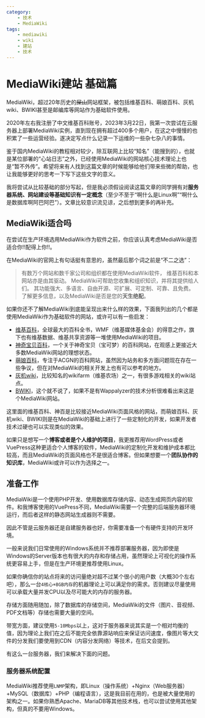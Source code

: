 ```yaml
---
category: 
    - 技术
    - MediaWiki
tags: 
    - mediawiki
    - wiki
    - 建站
    - 技术
---
```

# MediaWiki建站 基础篇

MediaWiki，超过20年历史的~~屎山~~网站框架，被包括维基百科、萌娘百科、灰机wiki、BWIKI甚至是邮编库等网站作为基础软件使用。

2020年左右我注册了中文维基百科账号，2023年3月22日，我第一次尝试在云服务器上部署MediaWiki实例，直到现在拥有超过400多个用户，在这之中慢慢的也积累了一些运营经验。遂决定写点什么记录一下运维的一些杂七杂八的事情。
<!-- more -->
鉴于国内MediaWiki的教程相对较少，除互联网上比较“知名”（能搜到的），也就是某位部署的“心站日志”之外，已经使用MediaWiki的网站核心技术理论上也是“暂不外传”。希望将来有人找到这篇文章的时候能够给他们带来些微的帮助，也让我能够更好的思考一下写下这些文字的意义。

我将尝试从比较基础的部分写起，但是我必须假设阅读这篇文章的同学拥有对**服务器系统、网站建设等基础知识有一定概念**（至少不至于“啊什么是Linux啊”“啊什么是数据库啊阿巴阿巴”）。文章比较意识流见谅，之后想到更多的再补充。

## MediaWiki适合吗

在尝试在生产环境选用MediaWiki作为软件之前，你应该认真考虑MediaWiki是否适合你!!配得上你!!。

在MediaWiki的官网上有句话挺有意思的，虽然最后那个词之前是“不二之选”：
> 有数万个网站和数千家公司和组织都在使用MediaWiki软件， 维基百科和本网站亦是由其驱动。 MediaWiki可帮助您收集和组织知识，并将其提供给人们。 其功能强大、多语言、自由开源、可扩展、可定制、可靠、且免费。 了解更多信息，以及MediaWiki是否是您的**天生绝配**。

如果你还不了解MediaWiki到底能呈现出来什么样的效果，下面我列出的几个都是使用MediaWiki作为基础软件的网站，或许可以有一些启发：

* [维基百科](https://wikipedia.org)，全球最大的百科全书，WMF（维基媒体基金会）的得意之作，旗下也有维基数据、维基共享资源等一堆使用MediaWiki的项目。
* [神奇宝贝百科](https://wiki.52poke.com)，一个关于神奇宝贝（宝可梦）的百科网站，在观感上更接近大多数MediaWiki网站的理想状态。
* [萌娘百科](https://mzh.moegirl.org)，专注于ACGN的百科网站，虽然因为站务和多方面问题现在存在一些争议，但在对MediaWiki的相关开发上也有可以参考的地方。
* [灰机wiki](https://wiki.huijiwiki.com)，比较知名的wikifarm（维基农场）之一，有很多游戏相关的wiki站点。
* [BWIKI](https://wiki.biligame.com)，这个就不说了，如果不是有Wappalyzer的技术分析很难看出来这是个MediaWiki网站。

这里面的维基百科、神百是比较接近MediaWiki页面风格的网站，而萌娘百科、灰机wiki、BWIKI则是在MediaWiki的基础上进行了一些定制化的开发，如果开发者技术过硬也可以实现类似的效果。

如果只是想写一个**博客或者是个人维护的项目**，我更推荐用WordPress或者VuePress这种更适合个人博客的软件，MediaWiki的定制化开发和维护成本都比较高，而且MediaWiki的页面风格也不是很适合博客。但如果想要一个**团队协作的知识库**，MediaWiki或许可以作为选择之一。

## 准备工作

MediaWiki是一个使用PHP开发、使用数据库存储内容、动态生成网页内容的软件。和我博客使用的VuePress不同，MediaWiki需要一个完整的后端服务器环境运行，而后者这样的静态网站生成器则不需要。

因此不管是云服务器还是自建服务器也好，你需要准备一个有硬件支持的开发环境。

一般来说我们日常使用的Windows系统并不推荐部署服务器，因为即使是Windows的Server版本也有很大的内存和存储占用，虽然理论上可视化的操作系统更容易上手，但是在生产环境更推荐使用Linux。

如果你确信你的站点将来的访问量绝对超不过某个很小的用户数（大概30个左右吧），那么一台`4核心+8GB内存`的机器理论上可以满足你的需求。否则建议尽量使用可以承载大量并发CPU以及尽可能大的内存的服务器。

存储方面随用随加，除了数据库的存储空间，MediaWiki的文件（图片、音视频、PDF文档等）存储也需要大量的空间。

带宽方面，建议使用`5-10Mbps`以上，这对于服务器来说其实是一个相对均衡的值，因为理论上我们在之后不能完全依靠源站响应来保证访问速度，像图片等大文件的分发我们要使用到CDN（内容分发网络）等技术，在后文会提到。

有这么一台服务器，我们来解决下面的问题。

### 服务器系统配置

MediaWiki推荐使用`LNMP`架构，即Linux（操作系统）+Nginx（Web服务器）+MySQL（数据库）+PHP（编程语言），这是我目前在用的，也是被大量使用的架构之一。如果你熟悉Apache、MariaDB等其他技术栈，也可以尝试使用其他架构，但真的不要用Windows。
